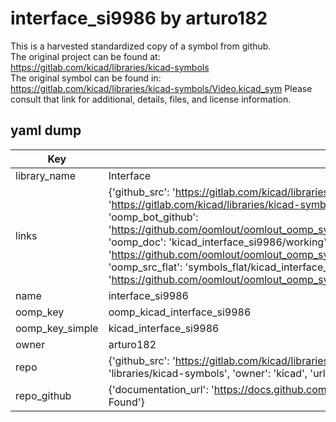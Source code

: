 # interface_si9986 by arturo182  
This is a harvested standardized copy of a symbol from github.  
The original project can be found at:  
https://gitlab.com/kicad/libraries/kicad-symbols  
The original symbol can be found in:
https://gitlab.com/kicad/libraries/kicad-symbols/Video.kicad_sym
Please consult that link for additional, details, files, and license information.  
## yaml dump  
| Key | Value |  
| --- | --- |  
| library_name | Interface |  
| links | {'github_src': 'https://gitlab.com/kicad/libraries/kicad-symbols/Video.kicad_sym', 'github_src_repo': 'https://gitlab.com/kicad/libraries/kicad-symbols', 'oomp_bot': 'kicad_interface_si9986/working', 'oomp_bot_github': 'https://github.com/oomlout/oomlout_oomp_symbol_bot/tree/main/kicad_interface_si9986/working', 'oomp_doc': 'kicad_interface_si9986/working', 'oomp_doc_github': 'https://github.com/oomlout/oomlout_oomp_symbol_doc/tree/main/kicad_interface_si9986/working', 'oomp_src_flat': 'symbols_flat/kicad_interface_si9986/working', 'oomp_src_flat_github': 'https://github.com/oomlout/oomlout_oomp_symbol_src/tree/main/kicad_interface_si9986/working'} |  
| name | interface_si9986 |  
| oomp_key | oomp_kicad_interface_si9986 |  
| oomp_key_simple | kicad_interface_si9986 |  
| owner | arturo182 |  
| repo | {'github_src': 'https://gitlab.com/kicad/libraries/kicad-symbols/Video.kicad_sym', 'name': 'libraries/kicad-symbols', 'owner': 'kicad', 'url': 'https://gitlab.com/kicad/libraries/kicad-symbols'} |  
| repo_github | {'documentation_url': 'https://docs.github.com/rest/repos/repos#get-a-repository', 'message': 'Not Found'} |  

